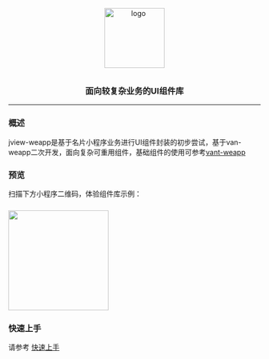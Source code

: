 <p align="center">
 <img alt="logo" src="https://pengy.oss-cn-hangzhou.aliyuncs.com/github/logo01098_1723.png" width="120" style="margin-bottom: 10px;">
</p>
<h3 align="center">面向较复杂业务的UI组件库</h3>

---

### 概述

jview-weapp是基于名片小程序业务进行UI组件封装的初步尝试，基于van-weapp二次开发，面向复杂可重用组件，基础组件的使用可参考[vant-weapp](https://youzan.github.io/vant-weapp/#/intro)

### 预览

扫描下方小程序二维码，体验组件库示例：

<img src="https://pengy.oss-cn-hangzhou.aliyuncs.com/github/v2jlboss7f041115a20c5284fbeafe063ffce17315520370052162796.jpeg" width="200" height="200" style="margin-top: 10px;" >

### 快速上手

请参考 [快速上手](https://pasoul.github.io/jview-weapp/#/quickstart)
